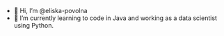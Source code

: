 - 👋 Hi, I’m @eliska-povolna
- 🌱 I’m currently learning to code in Java and working as a data scientist using Python.

<!---
eliska-povolna/eliska-povolna is a ✨ special ✨ repository because its `README.md` (this file) appears on your GitHub profile.
You can click the Preview link to take a look at your changes.
--->
